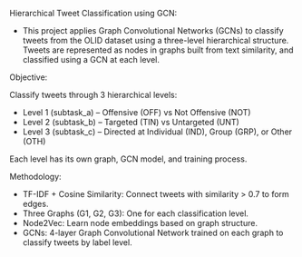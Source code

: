 Hierarchical Tweet Classification using GCN:
- This project applies Graph Convolutional Networks (GCNs) to classify tweets from the OLID dataset using a three-level hierarchical structure. Tweets are represented as nodes in graphs built from text similarity, and classified using a GCN at each level.

Objective:

Classify tweets through 3 hierarchical levels:
- Level 1 (subtask_a) – Offensive (OFF) vs Not Offensive (NOT)
- Level 2 (subtask_b) – Targeted (TIN) vs Untargeted (UNT)
- Level 3 (subtask_c) – Directed at Individual (IND), Group (GRP), or Other (OTH)

Each level has its own graph, GCN model, and training process.

Methodology:
- TF-IDF + Cosine Similarity: Connect tweets with similarity > 0.7 to form edges.
- Three Graphs (G1, G2, G3): One for each classification level.
- Node2Vec: Learn node embeddings based on graph structure.
- GCNs: 4-layer Graph Convolutional Network trained on each graph to classify tweets by label level.

